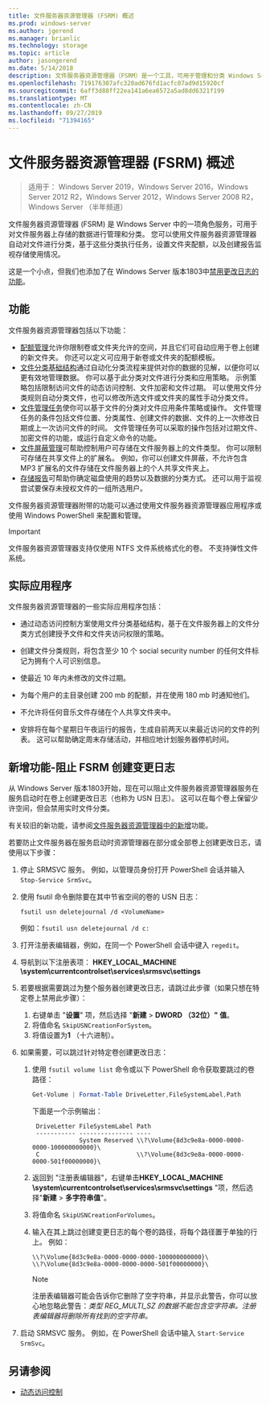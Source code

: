 ```yaml
---
title: 文件服务器资源管理器 (FSRM) 概述
ms.prod: windows-server
ms.author: jgerend
ms.manager: brianlic
ms.technology: storage
ms.topic: article
author: jasongerend
ms.date: 5/14/2018
description: 文件服务器资源管理器（FSRM）是一个工具，可用于管理和分类 Windows Server 文件服务器上的数据。
ms.openlocfilehash: 719176307afc320ad676fd1acfc07ad9d15920cf
ms.sourcegitcommit: 6aff3d88ff22ea141a6ea6572a5ad8dd6321f199
ms.translationtype: MT
ms.contentlocale: zh-CN
ms.lasthandoff: 09/27/2019
ms.locfileid: "71394165"
---
```

# <a name="file-server-resource-manager-fsrm-overview"></a>文件服务器资源管理器 (FSRM) 概述

> 适用于： Windows Server 2019，Windows Server 2016，Windows Server 2012 R2，Windows Server 2012，Windows Server 2008 R2，Windows Server （半年频道） 

文件服务器资源管理器 (FSRM) 是 Windows Server 中的一项角色服务，可用于对文件服务器上存储的数据进行管理和分类。 您可以使用文件服务器资源管理器自动对文件进行分类，基于这些分类执行任务，设置文件夹配额，以及创建报告监视存储使用情况。

这是一个小点，但我们也添加了在 Windows Server 版本1803中[禁用更改日志的功能](#whats-new)。

## <a name="features"></a>功能

文件服务器资源管理器包括以下功能：

-   [配额管理](quota-management.md)允许你限制卷或文件夹允许的空间，并且它们可自动应用于卷上创建的新文件夹。 你还可以定义可应用于新卷或文件夹的配额模板。  
-   [文件分类基础结构](classification-management.md)通过自动化分类流程来提供对你的数据的见解，以便你可以更有效地管理数据。 你可以基于此分类对文件进行分类和应用策略。 示例策略包括限制访问文件的动态访问控制、文件加密和文件过期。 可以使用文件分类规则自动分类文件，也可以修改所选文件或文件夹的属性手动分类文件。
-   [文件管理任务](file-management-tasks.md)使你可以基于文件的分类对文件应用条件策略或操作。 文件管理任务的条件包括文件位置、分类属性、创建文件的数据、文件的上一次修改日期或上一次访问文件的时间。 文件管理任务可以采取的操作包括对过期文件、加密文件的功能，或运行自定义命令的功能。
-   [文件屏蔽管理](file-screening-management.md)可帮助控制用户可存储在文件服务器上的文件类型。 你可以限制可存储在共享文件上的扩展名。 例如，你可以创建文件屏蔽，不允许包含 MP3 扩展名的文件存储在文件服务器上的个人共享文件夹上。
-   [存储报告](storage-reports-management.md)可帮助你确定磁盘使用的趋势以及数据的分类方式。 还可以用于监视尝试要保存未授权文件的一组所选用户。  
  
文件服务器资源管理器附带的功能可以通过使用文件服务器资源管理器应用程序或使用 Windows PowerShell 来配置和管理。
  
> [!IMPORTANT]
>  文件服务器资源管理器支持仅使用 NTFS 文件系统格式化的卷。 不支持弹性文件系统。  
  
## <a name="practical-applications"></a>实际应用程序  
 文件服务器资源管理器的一些实际应用程序包括：  
  
-   通过动态访问控制方案使用文件分类基础结构，基于在文件服务器上的文件分类方式创建授予文件和文件夹访问权限的策略。  
  
-   创建文件分类规则，将包含至少 10 个 social security number 的任何文件标记为拥有个人可识别信息。  
  
-   使最近 10 年内未修改的文件过期。  
  
-   为每个用户的主目录创建 200 mb 的配额，并在使用 180 mb 时通知他们。  
  
-   不允许将任何音乐文件存储在个人共享文件夹中。  
  
-   安排将在每个星期日午夜运行的报告，生成自前两天以来最近访问的文件的列表。 这可以帮助确定周末存储活动，并相应地计划服务器停机时间。  

## <a name="whats-new"></a>新增功能-阻止 FSRM 创建变更日志

从 Windows Server 版本1803开始，现在可以阻止文件服务器资源管理器服务在服务启动时在卷上创建更改日志（也称为 USN 日志）。 这可以在每个卷上保留少许空间，但会禁用实时文件分类。

有关较旧的新功能，请参阅[文件服务器资源管理器中的新增](https://technet.microsoft.com/library/dn383587.aspx)功能。

若要防止文件服务器在服务启动时资源管理器在部分或全部卷上创建更改日志，请使用以下步骤： 

1. 停止 SRMSVC 服务。 例如，以管理员身份打开 PowerShell 会话并输入 `Stop-Service SrmSvc`。
2. 使用 fsutil 命令删除要在其中节省空间的卷的 USN 日志： 

      ```
      fsutil usn deletejournal /d <VolumeName>
      ```
    例如：`fsutil usn deletejournal /d c:`

3. 打开注册表编辑器，例如，在同一个 PowerShell 会话中键入 `regedit`。
4. 导航到以下注册表项： **HKEY_LOCAL_MACHINE \system\currentcontrolset\services\srmsvc\settings**
5. 若要根据需要跳过为整个服务器创建更改日志，请跳过此步骤（如果只想在特定卷上禁用此步骤）：
    1. 右键单击 "**设置**" 项，然后选择 "**新建** > **DWORD （32位）" 值**。 
    1. 将值命名 `SkipUSNCreationForSystem`。
    1. 将值设置为**1** （十六进制）。
6. 如果需要，可以跳过针对特定卷创建更改日志：
    1. 使用 `fsutil volume list` 命令或以下 PowerShell 命令获取要跳过的卷路径：
        ```PowerShell
        Get-Volume | Format-Table DriveLetter,FileSystemLabel,Path
        ```
       下面是一个示例输出：

       ```
        DriveLetter FileSystemLabel Path
        ----------- --------------- ----
                    System Reserved \\?\Volume{8d3c9e8a-0000-0000-0000-100000000000}\
        C                           \\?\Volume{8d3c9e8a-0000-0000-0000-501f00000000}\
       ```
    2. 返回到 "注册表编辑器"，右键单击**HKEY_LOCAL_MACHINE \system\currentcontrolset\services\srmsvc\settings** "项，然后选择"**新建** > **多字符串值**"。
    3. 将值命名 `SkipUSNCreationForVolumes`。
    4. 输入在其上跳过创建变更日志的每个卷的路径，将每个路径置于单独的行上。 例如：

        ```
        \\?\Volume{8d3c9e8a-0000-0000-0000-100000000000}\
        \\?\Volume{8d3c9e8a-0000-0000-0000-501f00000000}\
        ```

        > [!NOTE] 
        > 注册表编辑器可能会告诉你它删除了空字符串，并显示此警告，你可以放心地忽略此警告：*类型 REG_MULTI_SZ 的数据不能包含空字符串。注册表编辑器将删除所有找到的空字符串。*

7. 启动 SRMSVC 服务。 例如，在 PowerShell 会话中输入 `Start-Service SrmSvc`。



## <a name="see-also"></a>另请参阅

- [动态访问控制](https://technet.microsoft.com/library/dn408191(v=ws.11).aspx) 